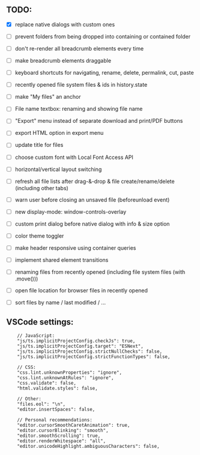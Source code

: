 
## TODO:

 - [x] replace native dialogs with custom ones
 - [ ] prevent folders from being dropped into containing or contained folder
 - [ ] don't re-render all breadcrumb elements every time
 - [ ] make breadcrumb elements draggable
 - [ ] keyboard shortcuts for navigating, rename, delete, permalink, cut, paste
 - [ ] recently opened file system files & ids in history.state
 - [ ] make "My files" an anchor
 - [ ] File name textbox: renaming and showing file name
 - [ ] "Export" menu instead of separate download and print/PDF buttons
 - [ ] export HTML option in export menu
 - [ ] update title for files
 - [ ] choose custom font with Local Font Access API
 - [ ] horizontal/vertical layout switching
 - [ ] refresh all file lists after drag-&-drop & file create/rename/delete (including other tabs)
 - [ ] warn user before closing an unsaved file (beforeunload event)
 - [ ] new display-mode: window-controls-overlay
 - [ ] custom print dialog before native dialog with info & size option
 - [ ] color theme toggler
 - [ ] make header responsive using container queries
 - [ ] implement shared element transitions
 - [ ] renaming files from recently opened (including file system files (with .move()))
 - [ ] open file location for browser files in recently opened
 - [ ] sort files by name / last modified / ...


## VSCode settings:

```jsonc
	// JavaScript:
	"js/ts.implicitProjectConfig.checkJs": true,
	"js/ts.implicitProjectConfig.target": "ESNext",
	"js/ts.implicitProjectConfig.strictNullChecks": false,
	"js/ts.implicitProjectConfig.strictFunctionTypes": false,

	// CSS:
	"css.lint.unknownProperties": "ignore",
	"css.lint.unknownAtRules": "ignore",
	"css.validate": false,
	"html.validate.styles": false,

	// Other:
	"files.eol": "\n",
	"editor.insertSpaces": false,
```

```jsonc
	// Personal recommendations:
	"editor.cursorSmoothCaretAnimation": true,
	"editor.cursorBlinking": "smooth",
	"editor.smoothScrolling": true,
	"editor.renderWhitespace": "all",
	"editor.unicodeHighlight.ambiguousCharacters": false,
```
